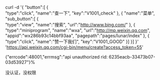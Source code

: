 curl -d '{
     "button":[
     {	
          "type":"click",
          "name":"查一下",
          "key":"V1001_check"
      },
      {
           "name":"菜单",
           "sub_button":[
           {	
               "type":"view",
               "name":"搜索",
               "url":"http://www.bing.com/"
            },
            {
                 "type":"miniprogram",
                 "name":"wxa",
                 "url":"http://mp.weixin.qq.com",
                 "appid":"wx286b93c14bbf93aa",
                 "pagepath":"pages/lunar/index"
             },
            {
               "type":"click",
               "name":"赞一下我们",
               "key":"V1001_GOOD"
            }]
       }]
 }' 'https://api.weixin.qq.com/cgi-bin/menu/create?access_token=55'

 {"errcode":48001,"errmsg":"api unauthorized rid: 6235eacb-33473b07-03d53927"}%

 没认证，没权限
 